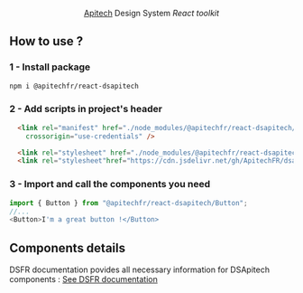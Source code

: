 <p align="center">
    <a href="https://www.apitech.fr/">Apitech</a> Design System <i>React toolkit</i>
</p>


## How to use ?
### 1 - Install package
```bash
npm i @apitechfr/react-dsapitech
```
### 2 - Add scripts in project's header
```html
  <link rel="manifest" href="./node_modules/@apitechfr/react-dsapitech/favicon/manifest.webmanifest"
    crossorigin="use-credentials" />

  <link rel="stylesheet" href="./node_modules/@apitechfr/react-dsapitech/main.css" />
  <link rel="stylesheet"href="https://cdn.jsdelivr.net/gh/ApitechFR/dsapitech@77c40d7564ca30ec873e97b408e749f3357bd896/dsapitech.css">
```
### 3 - Import and call the components you need
```js
import { Button } from "@apitechfr/react-dsapitech/Button";
//...
<Button>I'm a great button !</Button>
```

## Components details
DSFR documentation povides all necessary information for DSApitech components : <a href="https://components.react-dsfr.codegouv.studio/">See DSFR documentation</a>
